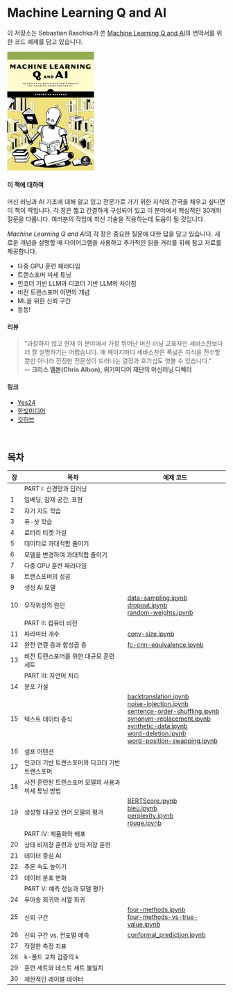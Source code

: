 # Machine Learning Q and AI 


이 저장소는 Sebastian Raschka가 쓴 [Machine Learning Q and AI](https://nostarch.com/machine-learning-q-and-ai)의 번역서를 위한 코드 예제를 담고 있습니다.

<img src="img/cover.jpg" alt="2023-ml-qai-cover" width="200">

#### 이 책에 대하여

머신 러닝과 AI 기초에 대해 알고 있고 전문가로 가기 위한 지식의 간극을 채우고 싶다면 이 책이 딱입니다. 각 장은 짧고 간결하게 구성되어 있고 이 분야에서 핵심적인 30개의 질문을 다룹니다. 여러분의 작업에 최신 기술을 적용하는데 도움이 될 것입니다.


*Machine Learning Q and AI*의 각 장은 중요한 질문에 대한 답을 담고 있습니다. 새로운 개념을 설명할 때 다이어그램을 사용하고 추가적인 읽을 거리를 위해 참고 자료를 제공합니다.

- 다중 GPU 훈련 패러다임
- 트랜스포머 미세 튜닝
- 인코더 기반 LLM과 디코더 기반 LLM의 차이점
- 비전 트랜스포머 이면의 개념
- ML을 위한 신뢰 구간
- 등등!

#### 리뷰

> “과장하지 않고 현재 이 분야에서 가장 뛰어난 머신 러닝 교육자인 세바스찬보다 더 잘 설명하기는 어렵습니다. 매 페이지마다 세바스찬은 폭넓은 지식을 전수할 뿐만 아니라 진정한 전문성이 드러나는 열정과 호기심도 엿볼 수 있습니다.”<br>
**-- 크리스 앨본(Chris Albon), 위키미디어 재단의 머신러닝 디렉터**

#### 링크

- [Yes24]()
- [한빛미디어]()
- [깃허브](https://github.com/rickiepark/MLQandAI)

<br>

## 목차

| 장 | 목차 | 예제 코드 |
|---------|-------|----------|
|| PART I: 신경망과 딥러닝 | |
| 1 | 임베딩, 잠재 공간, 표현 | |
| 2 | 자기 지도 학습 | |
| 3 | 퓨-샷 학습 | |
| 4 | 로터리 티켓 가설 | |
| 5 | 데이터로 과대적합 줄이기 | |
| 6 | 모델을 변경하여 과대적합 줄이기 | |
| 7 | 다중 GPU 훈련 패러다임 | |
| 8 | 트랜스포머의 성공 | |
| 9 | 생성 AI 모델 | |
| 10 | 무작위성의 원인 | [data-sampling.ipynb](supplementary/q10-random-sources/data-sampling.ipynb) <br> [dropout.ipynb](supplementary/q10-random-sources/dropout.ipynb) <br>  [random-weights.ipynb](supplementary/q10-random-sources/random-weights.ipynb)|
|| PART II: 컴퓨터 비전 | |
| 11 | 파라미터 개수 | [conv-size.ipynb](supplementary/q11-conv-size/q11-conv-size.ipynb)|
| 12 | 완전 연결 층과 합성곱 층 | [fc-cnn-equivalence.ipynb](supplementary/q12-fc-cnn-equivalence/q12-fc-cnn-equivalence.ipynb)|
| 13 | 비전 트랜스포머를 위한 대규모 훈련 세트 | |
|| PART III: 자연어 처리 | |
| 14 | 분포 가설 | |
| 15 | 텍스트 데이터 증식 | [backtranslation.ipynb](supplementary/q15-text-augment/backtranslation.ipynb) <br> [noise-injection.ipynb](supplementary/q15-text-augment/noise-injection.ipynb) <br> [sentence-order-shuffling.ipynb](supplementary/q15-text-augment/sentence-order-shuffling.ipynb) <br> [synonym-replacement.ipynb](supplementary/q15-text-augment/synonym-replacement.ipynb) <br> [synthetic-data.ipynb](supplementary/q15-text-augment/synthetic-data.ipynb) <br> [word-deletion.ipynb](supplementary/q15-text-augment/word-deletion.ipynb) <br> [word-position-swapping.ipynb](supplementary/q15-text-augment/word-position-swapping.ipynb)|
| 16 | 셀프 어텐션 | |
| 17 | 인코더 기반 트랜스포머와 디코더 기반 트랜스포머 | |
| 18 | 사전 훈련된 트랜스포머 모델의 사용과 미세 튜닝 방법 | |
| 19 | 생성형 대규모 언어 모델의 평가 | [BERTScore.ipynb](supplementary/q19-evaluation-llms/BERTScore.ipynb) <br> [bleu.ipynb](supplementary/q19-evaluation-llms/bleu.ipynb) <br> [perplexity.ipynb](supplementary/q19-evaluation-llms/perplexity.ipynb) <br> [rouge.ipynb](supplementary/q19-evaluation-llms/rouge.ipynb) |
|| PART IV: 제품화와 배포 | |
| 20 | 상태 비저장 훈련과 상태 저장 훈련 | |
| 21 | 데이터 중심 AI | |
| 22 | 추론 속도 높이기 | |
| 23 | 데이터 분포 변화 | |
| | PART V: 예측 성능과 모델 평가 | |
| 24 | 푸아송 회귀와 서열 회귀 | |
| 25 | 신뢰 구간 | [four-methods.ipynb](supplementary/q25_confidence-intervals/1_four-methods.ipynb) <br> [four-methods-vs-true-value.ipynb](supplementary/q25_confidence-intervals/2_four-methods-vs-true-value.ipynb)|
| 26 | 신뢰 구간 vs. 컨포멀 예측 | [conformal_prediction.ipynb](supplementary/q26_conformal-prediction/conformal_prediction.ipynb) |
| 27 | 적절한 측정 지표 | |
| 28 | k-폴드 교차 검증의 k | |
| 29 | 훈련 세트와 테스트 세트 불일치 | |
| 30 | 제한적인 레이블 데이터 | |
